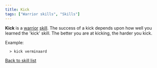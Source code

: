 ```yaml
---
title: Kick
tags: ["Warrior skills", "Skills"]
---
```

**Kick** is a [warrior](warrior "wikilink") [skill](skill "wikilink").
The success of a kick depends upon how well you learned the 'kick'
skill. The better you are at kicking, the harder you kick.

Example:

`  > kick verminaard`

[Back to skill list](Skill "wikilink")
